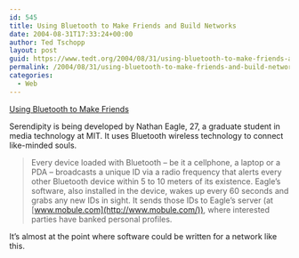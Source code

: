 ```yaml
---
id: 545
title: Using Bluetooth to Make Friends and Build Networks
date: 2004-08-31T17:33:24+00:00
author: Ted Tschopp
layout: post
guid: https://www.tedt.org/2004/08/31/using-bluetooth-to-make-friends-and-build-networks/
permalink: /2004/08/31/using-bluetooth-to-make-friends-and-build-networks/
categories:
  - Web
---
```

[Using Bluetooth to Make Friends](http://socialsoftware.weblogsinc.com/entry/4968754775464065/ "Using Bluetooth to Make Friends")

Serendipity is being developed by Nathan Eagle, 27, a graduate student in media technology at MIT. It uses Bluetooth wireless technology to connect like-minded souls.

> Every device loaded with Bluetooth &#8211; be it a cellphone, a laptop or a PDA &#8211; broadcasts a unique ID via a radio frequency that alerts every other Bluetooth device within 5 to 10 meters of its existence. Eagle’s software, also installed in the device, wakes up every 60 seconds and grabs any new IDs in sight. It sends those IDs to Eagle’s server (at [www.mobule.com](http://www.mobule.com/)), where interested parties have banked personal profiles.

It&#8217;s almost at the point where software could be written for a network like this.